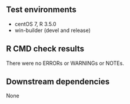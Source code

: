 ## Test environments
* centOS 7, R 3.5.0
* win-builder (devel and release)

## R CMD check results
There were no ERRORs or WARNINGs or NOTEs.

## Downstream dependencies
None
